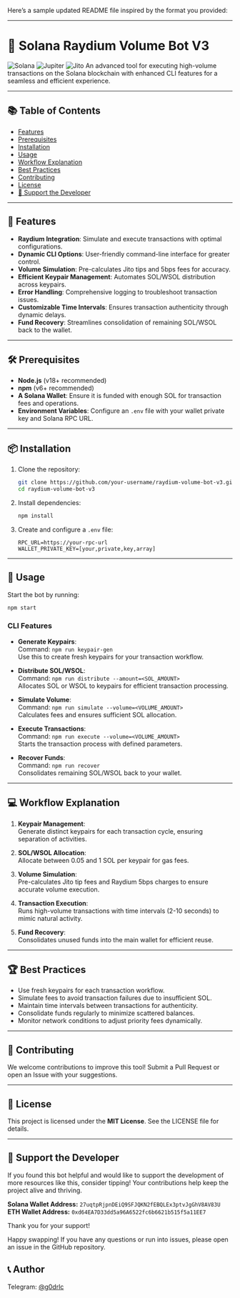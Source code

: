 Here’s a sample updated README file inspired by the format you provided:

---

# 🚀 Solana Raydium Volume Bot V3

![Solana](https://img.shields.io/badge/Solana-362D59?style=for-the-badge&logo=solana&logoColor=white)
![Jupiter](https://img.shields.io/badge/Jupiter-FF6B35?style=for-the-badge&logo=jupiter&logoColor=white)
![Jito](https://img.shields.io/badge/Jito-00A86B?style=for-the-badge&logo=jito&logoColor=white)
An advanced tool for executing high-volume transactions on the Solana blockchain with enhanced CLI features for a seamless and efficient experience.

---

## 📚 Table of Contents

- [Features](#-features)
- [Prerequisites](#-prerequisites)
- [Installation](#-installation)
- [Usage](#-usage)
- [Workflow Explanation](#-workflow-explanation)
- [Best Practices](#-best-practices)
- [Contributing](#-contributing)
- [License](#-license)
- [💖 Support the Developer](#-support-the-developer)

---

## 🌟 Features

- **Raydium Integration**: Simulate and execute transactions with optimal configurations.
- **Dynamic CLI Options**: User-friendly command-line interface for greater control.
- **Volume Simulation**: Pre-calculates Jito tips and 5bps fees for accuracy.
- **Efficient Keypair Management**: Automates SOL/WSOL distribution across keypairs.
- **Error Handling**: Comprehensive logging to troubleshoot transaction issues.
- **Customizable Time Intervals**: Ensures transaction authenticity through dynamic delays.
- **Fund Recovery**: Streamlines consolidation of remaining SOL/WSOL back to the wallet.

---

## 🛠 Prerequisites

- **Node.js** (v18+ recommended)
- **npm** (v6+ recommended)
- **A Solana Wallet**: Ensure it is funded with enough SOL for transaction fees and operations.
- **Environment Variables**: Configure an `.env` file with your wallet private key and Solana RPC URL.

---

## 📦 Installation

1. Clone the repository:

   ```bash
   git clone https://github.com/your-username/raydium-volume-bot-v3.git
   cd raydium-volume-bot-v3
   ```

2. Install dependencies:

   ```bash
   npm install
   ```

3. Create and configure a `.env` file:

   ```env
   RPC_URL=https://your-rpc-url
   WALLET_PRIVATE_KEY=[your,private,key,array]
   ```

---

## 🚀 Usage

Start the bot by running:

```bash
npm start
```

### CLI Features

- **Generate Keypairs**:  
  Command: `npm run keypair-gen`  
  Use this to create fresh keypairs for your transaction workflow.

- **Distribute SOL/WSOL**:  
  Command: `npm run distribute --amount=<SOL_AMOUNT>`  
  Allocates SOL or WSOL to keypairs for efficient transaction processing.

- **Simulate Volume**:  
  Command: `npm run simulate --volume=<VOLUME_AMOUNT>`  
  Calculates fees and ensures sufficient SOL allocation.

- **Execute Transactions**:  
  Command: `npm run execute --volume=<VOLUME_AMOUNT>`  
  Starts the transaction process with defined parameters.

- **Recover Funds**:  
  Command: `npm run recover`  
  Consolidates remaining SOL/WSOL back to your wallet.

---

## 💻 Workflow Explanation

1. **Keypair Management**:  
   Generate distinct keypairs for each transaction cycle, ensuring separation of activities.

2. **SOL/WSOL Allocation**:  
   Allocate between 0.05 and 1 SOL per keypair for gas fees.

3. **Volume Simulation**:  
   Pre-calculates Jito tip fees and Raydium 5bps charges to ensure accurate volume execution.

4. **Transaction Execution**:  
   Runs high-volume transactions with time intervals (2-10 seconds) to mimic natural activity.

5. **Fund Recovery**:  
   Consolidates unused funds into the main wallet for efficient reuse.

---

## 🏆 Best Practices

- Use fresh keypairs for each transaction workflow.
- Simulate fees to avoid transaction failures due to insufficient SOL.
- Maintain time intervals between transactions for authenticity.
- Consolidate funds regularly to minimize scattered balances.
- Monitor network conditions to adjust priority fees dynamically.

---

## 🤝 Contributing

We welcome contributions to improve this tool! Submit a Pull Request or open an Issue with your suggestions.

---

## 📄 License

This project is licensed under the **MIT License**. See the LICENSE file for details.

---

## 💖 Support the Developer

If you found this bot helpful and would like to support the development of more resources like this, consider tipping! Your contributions help keep the project alive and thriving.

**Solana Wallet Address:** `27uqtpRjpnDEiQ9SFJQKN2fEBQLEx3ptvJgGhV8AV83U`
**ETH Wallet Address:** `0xd64EA7D33dd5a96A6522fc6b6621b515f5a11EE7`

Thank you for your support!

Happy swapping! If you have any questions or run into issues, please open an issue in the GitHub repository.

## 📞 Author

Telegram: [@g0drlc](https://t.me/da1asin)
